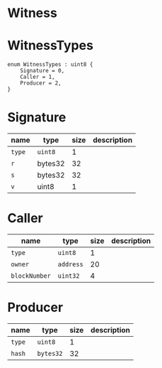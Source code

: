 Witness
===

# WitnessTypes

```
enum WitnessTypes : uint8 {
    Signature = 0,
    Caller = 1,
    Producer = 2,
}
```

# Signature

| name   | type    | size | description |
| ------ | ------- | ---- | ----------- |
| `type` | `uint8` | 1    |             |
| `r`    | bytes32 | 32   |             |
| `s`    | bytes32 | 32   |             |
| `v`    | uint8   | 1    |             |

# Caller

| name          | type      | size | description |
| ------------- | --------- | ---- | ----------- |
| `type`        | `uint8`   | 1    |             |
| `owner`       | `address` | 20   |             |
| `blockNumber` | `uint32`  | 4    |             |

# Producer

| name   | type      | size | description |
| ------ | --------- | ---- | ----------- |
| `type` | `uint8`   | 1    |             |
| `hash` | `bytes32` | 32   |             |
